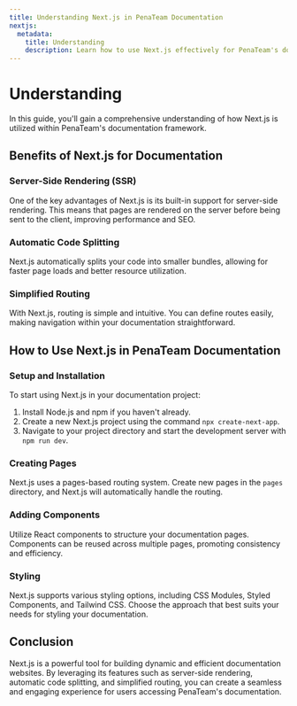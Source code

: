 ```yaml
---
title: Understanding Next.js in PenaTeam Documentation
nextjs:
  metadata:
    title: Understanding
    description: Learn how to use Next.js effectively for PenaTeam's documentation.
---
```


# Understanding

In this guide, you'll gain a comprehensive understanding of how Next.js is utilized within PenaTeam's documentation framework.


## Benefits of Next.js for Documentation

### Server-Side Rendering (SSR)

One of the key advantages of Next.js is its built-in support for server-side rendering. This means that pages are rendered on the server before being sent to the client, improving performance and SEO.

### Automatic Code Splitting

Next.js automatically splits your code into smaller bundles, allowing for faster page loads and better resource utilization.

### Simplified Routing

With Next.js, routing is simple and intuitive. You can define routes easily, making navigation within your documentation straightforward.

## How to Use Next.js in PenaTeam Documentation

### Setup and Installation

To start using Next.js in your documentation project:

1. Install Node.js and npm if you haven't already.
2. Create a new Next.js project using the command `npx create-next-app`.
3. Navigate to your project directory and start the development server with `npm run dev`.

### Creating Pages

Next.js uses a pages-based routing system. Create new pages in the `pages` directory, and Next.js will automatically handle the routing.

### Adding Components

Utilize React components to structure your documentation pages. Components can be reused across multiple pages, promoting consistency and efficiency.

### Styling

Next.js supports various styling options, including CSS Modules, Styled Components, and Tailwind CSS. Choose the approach that best suits your needs for styling your documentation.

## Conclusion

Next.js is a powerful tool for building dynamic and efficient documentation websites. By leveraging its features such as server-side rendering, automatic code splitting, and simplified routing, you can create a seamless and engaging experience for users accessing PenaTeam's documentation.
